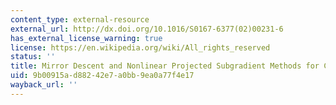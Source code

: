 ```yaml
---
content_type: external-resource
external_url: http://dx.doi.org/10.1016/S0167-6377(02)00231-6
has_external_license_warning: true
license: https://en.wikipedia.org/wiki/All_rights_reserved
status: ''
title: Mirror Descent and Nonlinear Projected Subgradient Methods for Convex Optimization
uid: 9b00915a-d882-42e7-a0bb-9ea0a77f4e17
wayback_url: ''
---
```


